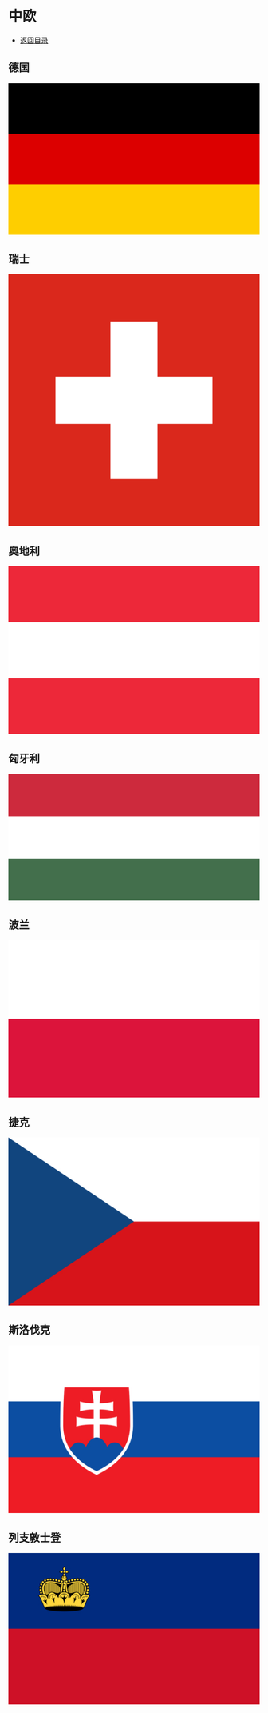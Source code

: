 # 中欧
+ [返回目录](../README.md)
## 德国
![](德国.jfif)
## 瑞士
![](瑞士.jfif)
## 奥地利
![](奥地利.jfif)
## 匈牙利
![](匈牙利.jfif)
## 波兰
![](波兰.jfif)
## 捷克
![](捷克.jfif)
## 斯洛伐克
![](斯洛伐克.jfif)
## 列支敦士登
![](列支敦士登.jfif)